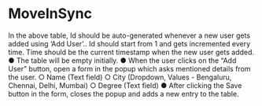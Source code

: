 # MoveInSync
In the above table, Id should be auto-generated whenever a new user gets added using ‘Add User’.. Id should start from 1 and gets incremented every time. Time should be the current timestamp when the new user gets added. ● The table will be empty initially. ● When the user clicks on the “Add User” button, open a form in the popup which asks mentioned details from the user. ○ Name (Text field) ○ City (Dropdown, Values - Bengaluru, Chennai, Delhi, Mumbai) ○ Degree (Text field) ● After clicking the Save button in the form, closes the popup and adds a new entry to the table.
